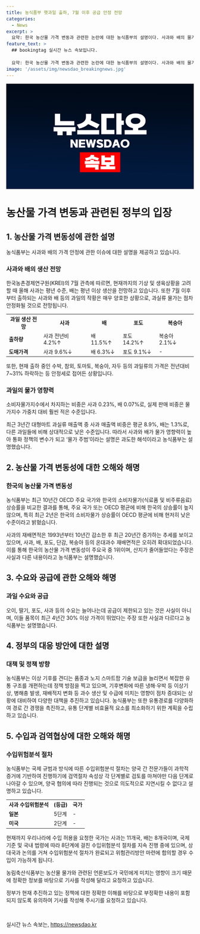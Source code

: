 ```yaml
---
title: 농식품부 햇과일 출하, 7월 이후 공급 안정 전망
categories:
  - News
excerpt: >
  요약: 한국 농산물 가격 변동과 관련한 논란에 대한 농식품부의 설명이다. 사과와 배의 물가 상슨에 대한 인식이 일방적이며, 농산물 유통구조 개편 및 기후변화 대응 정책을 통해 안정적인 과일 공급을 위해 노력하고 있는 것을 설명함. 사과와 배의 수입이 불가능한 것과 관련한 정황을 설명하고 있음. 무엇보다도, 논란의 근본적인 내용을 정확히 전달하고, 전문가 인터뷰를 통해 균형 잡힌 정보를 전달함으로써 독자들에게 정확하고 신뢰성 있는 정보를 제공하고자 함.
feature_text: >
  ## bookingtag 실시간 뉴스 속보입니다.

  요약: 한국 농산물 가격 변동과 관련한 논란에 대한 농식품부의 설명이다. 사과와 배의 물가 상슨에 대한 인식이 일방적이며, 농산물 유통구조 개편 및 기후변화 대응 정책을 통해 안정적인 과일 공급을 위해 노력하고 있는 것을 설명함. 사과와 배의 수입이 불가능한 것과 관련한 정황을 설명하고 있음. 무엇보다도, 논란의 근본적인 내용을 정확히 전달하고, 전문가 인터뷰를 통해 균형 잡힌 정보를 전달함으로써 독자들에게 정확하고 신뢰성 있는 정보를 제공하고자 함.
image: '/assets/img/newsdao_breakingnews.jpg'
---
```


<p><img src="/assets/img/newsdao_breakingnews.jpg" alt="bookingtag 속보" /></p>

<h1>농산물 가격 변동과 관련된 정부의 입장</h1>

<h2 data-ke-size="size26">1. 농산물 가격 변동성에 관한 설명</h2>

<p data-ke-size="size16">농식품부는 사과와 배의 가격 안정에 관한 이슈에 대한 설명을 제공하고 있습니다. </p>

<h3>사과와 배의 생산 전망</h3>

<p data-ke-size="size16">한국농촌경제연구원(KREI)의 7월 관측에 따르면, 현재까지의 기상 및 생육상황을 고려할 때 올해 사과는 평년 수준, 배는 평년 이상 생산을 전망하고 있습니다. 또한 7월 이후부터 출하되는 사과와 배 등의 과일의 작황은 매우 양호한 상황으로, 과실류 물가는 점차 안정화될 것으로 전망됩니다.</p>

<table>
  <tr>
    <td style="text-align: center; height: 17px;"><b>과일 생산 전망</b></td>
    <td style="text-align: center; height: 17px;"><b>사과</b></td>
    <td style="text-align: center; height: 17px;"><b>배</b></td>
    <td style="text-align: center; height: 17px;"><b>포도</b></td>
    <td style="text-align: center; height: 17px;"><b>복숭아</b></td>
  </tr>
  <tr>
    <td><b>출하량</b></td>
    <td>사과 전년비 4.2%↑</td>
    <td>배 11.5%↑</td>
    <td>포도 14.2%↑</td>
    <td>복숭아 2.1%↓</td>
  </tr>
  <tr>
    <td><b>도매가격</b></td>
    <td>사과 9.6%↓</td>
    <td>배 6.3%↓</td>
    <td>포도 9.1%↓</td>
    <td>-</td>
  </tr>
</table>

<p data-ke-size="size16">또한, 현재 출하 중인 수박, 참외, 토마토, 복숭아, 자두 등의 과일류의 가격은 전년대비 7~31% 하락하는 등 안정세로 접어든 상황입니다.</p>

<h3>과일의 물가 영향력</h3>

<p data-ke-size="size16">소비자물가지수에서 차지하는 비중은 사과 0.23%, 배 0.07%로, 실제 판매 비중은 물가지수 가중치 대비 훨씬 적은 수준입니다.</p>

<p data-ke-size="size16">최근 3년간 대형마트 과실류 매출액 중 사과 매출액 비중은 평균 8.9%, 배는 1.3%로, 다른 과일들에 비해 상대적으로 낮은 수준입니다. 따라서 사과와 배가 물가 영향력이 높아 통화 정책의 변수가 되고 ‘물가 주범’이라는 설명은 과도한 해석이라고 농식품부는 설명했습니다.</p>

<h2 data-ke-size="size26">2. 농산물 가격 변동성에 대한 오해와 해명</h2>

<h3>한국의 농산물 가격 변동성</h3>

<p data-ke-size="size16">농식품부는 최근 10년간 OECD 주요 국가와 한국의 소비자물가(식료품 및 비주류음료) 상승률을 비교한 결과를 통해, 주요 국가 또는 OECD 평균에 비해 한국의 상승률이 높지 않으며, 특히 최근 2년은 한국의 소비자물가 상승률이 OECD 평균에 비해 현저히 낮은 수준이라고 밝혔습니다.</p>

<p data-ke-size="size16">사과의 재배면적은 1993년부터 10년간 감소한 후 최근 20년간 증가하는 추세를 보이고 있으며, 사과, 배, 포도, 단감, 복숭아 등의 온대과수 재배면적은 오히려 확대되었습니다. 이를 통해 한국의 농산물 가격 변동성이 주요국 중 1위이며, 산지가 줄어들었다는 주장은 사실과 다른 내용이라고 농식품부는 설명했습니다.</p>

<h2 data-ke-size="size26">3. 수요와 공급에 관한 오해와 해명</h2>

<h3>과일 수요와 공급</h3>

<p data-ke-size="size16">오이, 딸기, 포도, 사과 등의 수요는 늘어나는데 공급이 제한되고 있는 것은 사실이 아니며, 이들 품목이 최근 4년간 30% 이상 가격이 뛰었다는 주장 또한 사실과 다르다고 농식품부는 설명했습니다.</p>

<h2 data-ke-size="size26">4. 정부의 대응 방안에 대한 설명</h2>

<h3>대책 및 정책 방향</h3>

<p data-ke-size="size16">농식품부는 이상 기후를 견디는 품종과 노지 스마트팜 기술 보급을 늘리면서 복잡한 유통 구조를 개편하는데 정책 방점을 찍고 있으며, 기후변화에 따른 냉해·우박 등 이상기상, 병해충 발생, 재배적지 변화 등 과수 생산 및 수급에 미치는 영향이 점차 증대되는 상황에 대비하여 다양한 대책을 추진하고 있습니다. 농식품부는 또한 유통경로를 다양화하여 경로 간 경쟁을 촉진하고, 유통 단계별 비효율적 요소를 최소화하기 위한 계획을 수립하고 있습니다.</p>

<h2 data-ke-size="size26">5. 수입과 검역협상에 대한 오해와 해명</h2>

<h3>수입위험분석 절차</h3>

<p data-ke-size="size16">농식품부는 국제 규범과 방식에 따른 수입위험분석 절차는 양국 간 전문가들이 과학적 증거에 기반하여 진행하기에 검역절차 속성상 각 단계별로 검토를 마쳐야만 다음 단계로 나아갈 수 있으며, 양국 협의에 따라 진행되는 것으로 의도적으로 지연시킬 수 없다고 설명하고 있습니다.</p>

<table>
  <tr>
    <td style="text-align: center; height: 17px;"><b>사과 수입위험분석</b></td>
    <td style="text-align: center; height: 17px;"><b>(등급)</b></td>
    <td style="text-align: center; height: 17px;"><b>국가</b></td>
  </tr>
  <tr>
    <td><b>일본</b></td>
    <td>5단계</td>
    <td>-</td>
  </tr>
  <tr>
    <td><b>미국</b></td>
    <td>2단계</td>
    <td>-</td>
  </tr>
</table>

<p data-ke-size="size16">현재까지 우리나라에 수입 허용을 요청한 국가는 사과는 11개국, 배는 8개국이며, 국제기준 및 국내 법령에 따라 8단계에 걸친 수입위험분석 절차를 지속 진행 중에 있으며, 상대국과 논의를 거쳐 수입위험분석 절차가 완료되고 위험관리방안 마련에 합의할 경우 수입이 가능하게 됩니다.</p>

<p data-ke-size="size16">농림축산식품부는 농산물 물가와 관련된 언론보도가 국민에게 미치는 영향이 크기 때문에 정확한 정보를 바탕으로 기사를 작성해 달라고 요청하고 있습니다. </p>

<p data-ke-size="size16">정부가 현재 추진하고 있는 정책에 대한 정확한 이해를 바탕으로 부정확한 내용이 포함되지 않도록 유의하여 기사를 작성해 주시기를 요청하고 있습니다.</p>

<p data-ke-size="size16">&nbsp;</p>
실시간 뉴스 속보는, <a href="https://newsdao.kr" rel="dofollow">https://newsdao.kr</a>


